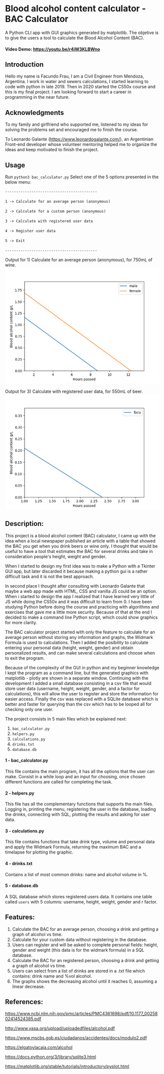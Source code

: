 


# Blood alcohol content calculator - BAC Calculator

A Python CLI app with GUI graphics generated by matplotlib.
The objetive is to give the users a tool to calculate the Blood Alcohol Content (BAC).

#### Video Demo:  https://youtu.be/r4iW3KLBWno

## Introduction

Hello my name is Facundo Frau, I am a Civil Engineer from Mendoza, Argentina. I work in water and sewers calculations, I started learning to code with python in late 2019. Then in 2020 started the CS50x course and this is my final project. I am looking forward to start a career in programming in the near future.

## Acknowledgments

To my family and girlfriend who supported me, listened to my ideas for solving the problems set and encouraged me to finish the course.

To Leonardo Galante (https://www.leonardogalante.com/), an Argentinian Front-end developer whose volunteer mentoring helped me to organize the ideas and keep motivated to finish the project.

## Usage
Run `python3 bac_calculator.py`
Select one of the 5 options presented in the below menu:

    ------------------------------------------

    1 -> Calculate for an average person (anonymous)

    2 -> Calculate for a custom person (anonymous)

    3 -> Calculate with registered user data

    4 -> Register user data

    5 -> Exit

    ------------------------------------------
Output for 1) Calculate for an average person (anonymous), for 750mL of wine.
![Image 1](Figure_1.png)

Output for 3) Calculate with registered user data, for 550mL of beer.
![Image 3](Figure_3.png)

## Description:

This project is a blood alcohol content (BAC) calculator, I came up with the idea when a local newspaper published an article with a table that showed the BAC you get when you drink beers or wine only. I thought that would be useful to have a tool that estimates the BAC for several drinks and take in consideration people's height, weight and gender.

When I started to design my first idea was to make a Python with a Tkinter GUI app, but later discarded it because making a python gui is a rather difficult task and it is not the best approach.

In second place I thought after consulting with Leonardo Galante that maybe a web app made with HTML, CSS and vanilla JS could be an option. When i started to design the app I realized that I have learned very little of JS while doing the CS50x and it was difficult to learn from 0. I have been studying Python before doing the course and practicing with algorithms and exercises that gave me a little more security. Because of that at the end I decided to make a command line Python script, which could show graphics for more clarity.

The BAC calculator project started with only the feature to calculate for an average person without storing any information and graphs, the Widmark Formula is used to calculations. Then I added the posibility to calculate entering your personal data (height, weight, gender) and obtain personalized results, and can make several calculations and choose when to exit the program.

Because of the complexity of the GUI in python and my beginner knowledge I kept the program as a command line, but the generated graphics with matplotlib - plotly are shown in a separate window. Continuing with the development I added a small database consisting in a csv file that would store user data (username, height, weight, gender, and a factor for calculations), this will allow the user to register and store the information for easier access. Finally the csv was replaced with a SQLite database which is better and faster for querying than the csv which has to be looped all for checking only one user.

The project consists in 5 main files which be explained next:

 1. `bac_calculator.py`
 2. `helpers.py`
 3. `calculations.py`
 4. `drinks.txt`
 5. `database.db`

#### 1 - bac_calculator.py
 This file contains the main program, it has all the options that the user can make. Consist in a while loop and an input for choosing, once chosen different functions are called for completing the task.

#### 2 - helpers.py
This file has all the complementary functions that supports the main files. Logging in, printing the menu, registering the user in the database, loading the drinks, connecting with SQL, plotting the results and asking for user data.

#### 3 - calculations.py
This file contains functions that take drink type, volume and personal data and apply the Widmark Formula, returning the maximum BAC and a timelapse for plotting the graphic.

#### 4 - drinks.txt
Contains a list of most common drinks: name and alcohol volume in %.

#### 5 - database.db
A SQL database which stores registered users data. It contains one table called `users` with 5 columns: username, height, weight, gender and r factor.

## Features:

 1. Calculate the BAC for an average person, choosing a drink and getting a graph of alcohol vs time.
 2. Calculate for your custom data without registering in the database.
 3. Users can register and will be asked to complete personal fields: height, gender and weight (this data is for the widmark formula) in a SQL database.
 4. Calculate the BAC for an registered person, choosing a drink and getting a graph of alcohol vs time.
 5. Users can select from a list of drinks are stored in a .txt file which contains: drink name and %vol alcohol.
 6. The graphs shows the decreasing alcohol until it reaches 0, assuming a linear decrease.

## References:

https://www.ncbi.nlm.nih.gov/pmc/articles/PMC4361698/pdf/10.1177_0025802414524385.pdf

http://www.yasa.org/upload/uploadedfiles/alcohol.pdf

https://www.mscbs.gob.es/ciudadanos/accidentes/docs/modulo2.pdf

https://elgatoylacaja.com/alcohol

https://docs.python.org/3/library/sqlite3.html

https://matplotlib.org/stable/tutorials/introductory/pyplot.html
